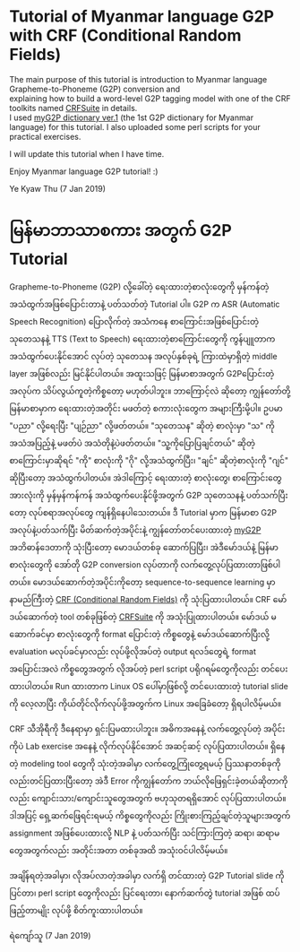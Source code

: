 # Tutorial of Myanmar language G2P with CRF (Conditional Random Fields)

The main purpose of this tutorial is introduction to Myanmar language Grapheme-to-Phoneme (G2P) conversion and   
explaining how to build a word-level G2P tagging model with one of the CRF toolkits named [CRFSuite](http://www.chokkan.org/software/crfsuite/) in details.  
I used [myG2P dictionary ver.1](https://github.com/ye-kyaw-thu/myG2P) (the 1st G2P dictionary for Myanmar language) for this tutorial.
I also uploaded some perl scripts for your practical exercises.

I will update this tutorial when I have time.

Enjoy Myanmar language G2P tutorial! :)

Ye Kyaw Thu
(7 Jan 2019)

# မြန်မာဘာသာစကား အတွက် G2P Tutorial

Grapheme-to-Phoneme (G2P) လို့ခေါ်တဲ့ ရေးထားတဲ့စာလုံးတွေကို မှန်ကန်တဲ့အသံထွက်အဖြစ်ပြောင်းတာနဲ့ ပတ်သတ်တဲ့ Tutorial ပါ။ G2P က ASR (Automatic Speech Recognition) ပြောလိုက်တဲ့ အသံကနေ စာကြောင်းအဖြစ်ပြောင်းတဲ့ သုတေသနနဲ့ TTS (Text to Speech) ရေးထားတဲ့စာကြောင်းတွေကို ကွန်ပျူတာက အသံထွက်ပေးနိုင်အောင် လုပ်တဲ့ သုတေသန အလုပ်နှစ်ခုရဲ့ ကြားထဲမှာရှိတဲ့ middle layer အဖြစ်လည်း မြင်နိုင်ပါတယ်။ အထူးသဖြင့် မြန်မာစာအတွက် G2Pပြောင်းတဲ့ အလုပ်က သိပ်လွယ်ကူတဲ့ကိစ္စတော့ မဟုတ်ပါဘူး။ ဘာကြောင့်လဲ ဆိုတော့ ကျွန်တော်တို့ မြန်မာစာမှာက ရေးထားတဲ့အတိုင်း မဖတ်တဲ့ စကားလုံးတွေက အများကြီးမို့ပါ။ ဥပမာ "ပညာ" လို့ရေးပြီး "ပျဉ်ညာ" လို့ဖတ်တယ်။ "သုတေသန" ဆိုတဲ့ စာလုံးမှာ "သ" ကို အသံအပြည့်နဲ့ မဖတ်ပဲ အသံတိုနဲ့ပဲဖတ်တယ်။ "သူ့ကိုပြောပြချင်တယ်" ဆိုတဲ့ စာကြောင်းမှာဆိုရင် "ကို" စာလုံးကို "ဂို" လို့အသံထွက်ပြီး၊ "ချင်" ဆိုတဲ့စာလုံးကို "ဂျင်" ဆိုပြီးတော့ အသံထွက်ပါတယ်။ အဲဒါကြောင့် ရေးထားတဲ့ စာလုံးတွေ၊ စာကြောင်းတွေအားလုံးကို မှန်မှန်ကန်ကန် အသံထွက်ပေးနိုင်ဖို့အတွက် G2P သုတေသနနဲ့ ပတ်သက်ပြီးတော့ လုပ်စရာအလုပ်တွေ ကျန်ရှိနေပါသေးတယ်။ ဒီ Tutorial မှာက မြန်မာစာ G2P အလုပ်နဲ့ပတ်သက်ပြီး မိတ်ဆက်တဲ့အပိုင်းနဲ့ ကျွန်တော်တင်ပေးထားတဲ့ [myG2P](s://github.com/ye-kyaw-thu/myG2P) အဘိဓာန်ဒေတာကို သုံးပြီးတော့ မောဒယ်တစ်ခု ဆောက်ပြပြီး၊ အဲဒီမော်ဒယ်နဲ့ မြန်မာစာလုံးတွေကို အော်တို G2P conversion လုပ်တာကို လက်တွေ့လုပ်ပြထားတာဖြစ်ပါတယ်။ မောဒယ်ဆောက်တဲ့အပိုင်းကိုတော့ sequence-to-sequence learning မှာ နာမည်ကြီးတဲ့ [CRF (Conditional Random Fields)](https://en.wikipedia.org/wiki/Conditional_random_field) ကို သုံးပြထားပါတယ်။ CRF မော်ဒယ်ဆောက်တဲ့ tool တစ်ခုဖြစ်တဲ့ [CRFSuite](http://www.chokkan.org/software/crfsuite/) ကို အသုံးပြုထားပါတယ်။ မော်ဒယ် မဆောက်ခင်မှာ စာလုံးတွေကို format ပြောင်းတဲ့ ကိစ္စတွေနဲ့ မော်ဒယ်ဆောက်ပြီးလို့ evaluation မလုပ်ခင်မှာလည်း လုပ်ဖို့လိုအပ်တဲ့ output ရလဒ်တွေရဲ့ format အပြောင်းအလဲ ကိစ္စတွေအတွက် လိုအပ်တဲ့ perl script ပရိုဂရမ်တွေကိုလည်း တင်ပေးထားပါတယ်။ Run ထားတာက Linux OS ပေါ်မှာဖြစ်လို့ တင်ပေးထားတဲ့ tutorial slide ကို လေ့လာပြီး ကိုယ်တိုင်လိုက်လုပ်ဖို့အတွက်က Linux အခြေခံတော့ ရှိရပါလိမ့်မယ်။  

CRF သီအိုရီကို ဒီနေရာမှာ ရှင်းပြမထားပါဘူး။ အဓိကအနေနဲ့ လက်တွေ့လုပ်တဲ့ အပိုင်းကိုပဲ Lab exercise အနေနဲ့ လိုက်လုပ်နိုင်အောင် အဆင့်ဆင့် လုပ်ပြထားပါတယ်။ ရှိနေတဲ့ modeling tool တွေကို သုံးတဲ့အခါမှာ လက်တွေ့ကြုံတွေ့ရမယ့် ပြဿနာတစ်ခုကိုလည်းတင်ပြထားပြီးတော့ အဲဒီ Error ကိုကျွန်တော်က ဘယ်လိုဖြေရှင်းခဲ့တယ်ဆိုတာကိုလည်း ကျောင်းသား/ကျောင်းသူတွေအတွက် ဗဟုသုတရရှိအောင် လုပ်ပြထားပါတယ်။ ဒါအပြင့် ရှေ့ဆက်ဖြေရင်းရမယ့် ကိစ္စတွေကိုလည်း ကြိုးစားကြည့်ချင်တဲ့သူများအတွက် assignment အဖြစ်ပေးထားလို့ NLP နဲ့ ပတ်သက်ပြီး သင်ကြားကြတဲ့ ဆရာ၊ ဆရာမတွေအတွက်လည်း အတိုင်းအတာ တစ်ခုအထိ အသုံးဝင်ပါလိမ့်မယ်။

အချိန်ရတဲ့အခါမှာ၊ လိုအပ်လာတဲ့အခါမှာ လက်ရှိ တင်ထားတဲ့ G2P Tutorial slide ကို ပြင်တာ၊ perl script တွေကိုလည်း ပြင်ရေးတာ၊ နောက်ဆက်တွဲ tutorial အဖြစ် ထပ်ဖြည့်တာမျိုး လုပ်ဖို့ စိတ်ကူးထားပါတယ်။ 

ရဲကျော်သူ
(7 Jan 2019)

